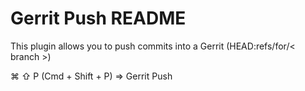 # Gerrit Push README

This plugin allows you to push commits into a Gerrit (HEAD:refs/for/< branch >)

⌘ ⇧ P (Cmd + Shift + P) => Gerrit Push
